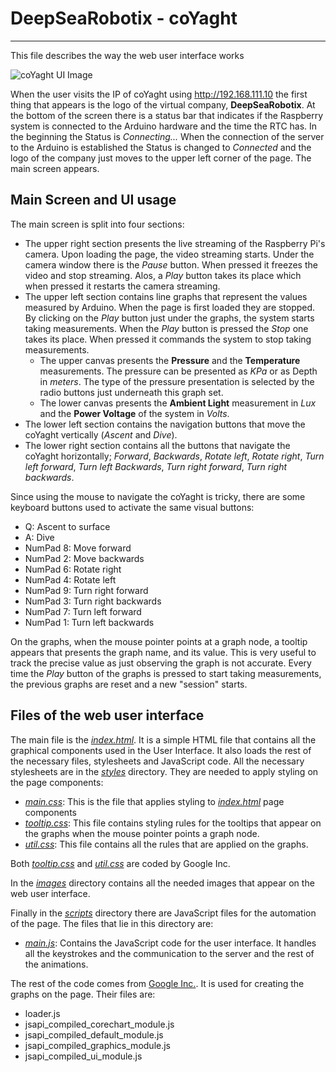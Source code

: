 # DeepSeaRobotix - coYaght
---

This file describes the way the web user interface works

![coYaght UI Image](../images/coYaghtUI.gif)

When the user visits the IP of coYaght using http://192.168.111.10 the first thing that appears is the logo of the virtual company, **DeepSeaRobotix**. At the bottom of the screen there is a status bar that indicates if the Raspberry system is connected to the Arduino hardware and the time the RTC has. In the beginning the Status is _Connecting..._
When the connection of the server to the Arduino is established the Status is changed to _Connected_ and the logo of the company just moves to the upper left corner of the page. The main screen appears.

## Main Screen and UI usage

The main screen is split into four sections:

* The upper right section presents the live streaming of the Raspberry Pi's camera. Upon loading the page, the video streaming starts. Under the camera window there is the _Pause_ button. When pressed it freezes the video and stop streaming. Alos, a _Play_ button takes its place which when pressed it restarts the camera streaming.
* The upper left section contains line graphs that represent the values measured by Arduino. When the page is first loaded they are stopped. By clicking on the _Play_ button just under the graphs, the system starts taking measurements. When the _Play_ button is pressed the _Stop_ one takes its place. When pressed it commands the system to stop taking measurements.
	* The upper canvas presents the **Pressure** and the **Temperature** measurements. The pressure can be presented as _KPa_ or as Depth in _meters_. The type of the pressure presentation is selected by the radio buttons just underneath this graph set.
	* The lower canvas presents the **Ambient Light** measurement in _Lux_ and the **Power Voltage** of the system in _Volts_.
* The lower left section contains the navigation buttons that move the coYaght vertically (_Ascent_ and _Dive_).
* The lower right section contains all the buttons that navigate the coYaght horizontally; _Forward_, _Backwards_, _Rotate left_, _Rotate right_, _Turn left forward_, _Turn left Backwards_, _Turn right forward_, _Turn right backwards_.

Since using the mouse to navigate the coYaght is tricky, there are some keyboard buttons used to activate the same visual buttons:

* Q: Ascent to surface
* A: Dive
* NumPad 8: Move forward
* NumPad 2: Move backwards
* NumPad 6: Rotate right
* NumPad 4: Rotate left
* NumPad 9: Turn right forward
* NumPad 3: Turn right backwards
* NumPad 7: Turn left forward
* NumPad 1: Turn left backwards

On the graphs, when the mouse pointer points at a graph node, a tooltip appears that presents the graph name, and its value. This is very useful to track the precise value as just observing the graph is not accurate. Every time the _Play_ button of the graphs is pressed to start taking measurements, the previous graphs are reset and a new "session" starts.

## Files of the web user interface

The main file is the [_index.html_](index.html). It is a simple HTML file that contains all the graphical components used in the User Interface. It also loads the rest of the necessary files, stylesheets and JavaScript code.
All the necessary stylesheets are in the [_styles_](styles) directory. They are needed to apply styling on the page components:
* [_main.css_](styles/main.css): This is the file that applies styling to [_index.html_](index.html) page components
* [_tooltip.css_](styles/tooltip.css): This file contains styling rules for the tooltips that appear on the graphs when the mouse pointer points a graph node.
* [_util.css_](styles/util.css): This file contains all the rules that are applied on the graphs.

Both [_tooltip.css_](styles/tooltip.css) and [_util.css_](styles/util.css) are coded by Google Inc.

In the [_images_](images) directory contains all the needed images that appear on the web user interface.

Finally in the [_scripts_](scripts) directory there are JavaScript files for the automation of the page. The files that lie in this directory are:

* [_main.js_](scripts/main.js): Contains the JavaScript code for the user interface. It handles all the keystrokes and the communication to the server and the rest of the animations.

The rest of the code comes from [Google Inc.](https://developers.google.com/chart/). It is used for creating the graphs on the page. Their files are:
* loader.js
* jsapi_compiled_corechart_module.js
* jsapi_compiled_default_module.js
* jsapi_compiled_graphics_module.js
* jsapi_compiled_ui_module.js
